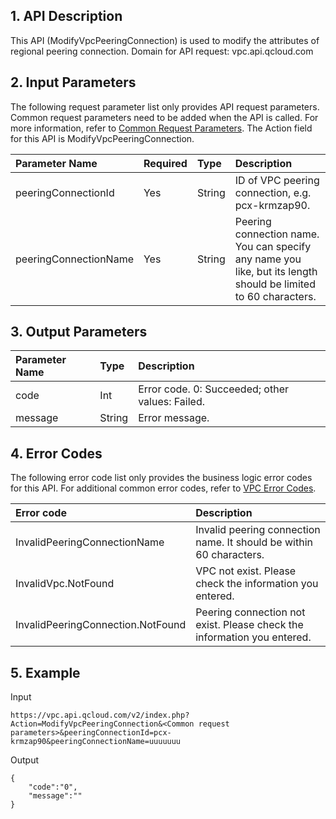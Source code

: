 ## 1. API Description

This API (ModifyVpcPeeringConnection) is used to modify the attributes of regional peering connection.
Domain for API request: vpc.api.qcloud.com

## 2. Input Parameters

The following request parameter list only provides API request parameters. Common request parameters need to be added when the API is called. For more information, refer to [Common Request Parameters](https://intl.cloud.tencent.com/doc/api/372/4153). The Action field for this API is ModifyVpcPeeringConnection.

| Parameter Name        | Required | Type   | Description                                                  |
| :-------------------- | :------- | :----- | :----------------------------------------------------------- |
| peeringConnectionId   | Yes      | String | ID of VPC peering connection, e.g. pcx-krmzap90.             |
| peeringConnectionName | Yes      | String | Peering connection name. You can specify any name you like, but its length should be limited to 60 characters. |

## 3. Output Parameters

| Parameter Name | Type   | Description                                     |
| :------------- | :----- | :---------------------------------------------- |
| code           | Int    | Error code. 0: Succeeded; other values: Failed. |
| message        | String | Error message.                                  |

## 4. Error Codes

The following error code list only provides the business logic error codes for this API. For additional common error codes, refer to [VPC Error Codes](https://intl.cloud.tencent.com/doc/api/245/4924).

| Error code                        | Description                                                  |
| :-------------------------------- | :----------------------------------------------------------- |
| InvalidPeeringConnectionName      | Invalid peering connection name. It should be within 60 characters. |
| InvalidVpc.NotFound               | VPC not exist. Please check the information you entered.     |
| InvalidPeeringConnection.NotFound | Peering connection not exist. Please check the information you entered. |

## 5. Example

Input



```
https://vpc.api.qcloud.com/v2/index.php?Action=ModifyVpcPeeringConnection&<Common request parameters>&peeringConnectionId=pcx-krmzap90&peeringConnectionName=uuuuuuu
```


Output

```
{
    "code":"0",
    "message":""
}
```


  